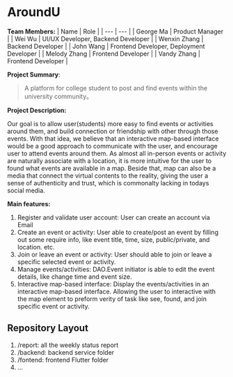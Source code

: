 # AroundU
**Team Members:**
| Name | Role |
| --- | --- |
| George Ma | Product Manager |
| Wei Wu | UI/UX Developer, Backend Developer |
| Wenxin Zhang | Backend Developer |
| John Wang | Frontend Developer, Deployment Developer |
| Melody Zhang | Frontend Developer |
| Vandy Zhang | Frontend Developer |

**Project Summary**:

> A platform for college student to post and find events within the university community。

**Project Description:**

Our goal is to allow user(students) more easy to find events or activities around them, and build connection or friendship with other through those events. With that idea, we believe that an interactive map-based interface would be a good approach to communicate with the user, and encourage user to attend events around them. As almost all in-person events or activity are naturally associate with a location, it is more intuitive for the user to found what events are available in a map. Beside that, map can also be a media that connect the virtual contents to the reality, giving the user a sense of authenticity and trust, which is commonalty lacking in todays social media.

**Main features:**

1. Register and validate user account: User can create an account via Email
2. Create an event or activity: User able to create/post an event by filling out some require info, like event title, time, size, public/private, and location. etc.
3.  Join or leave an event or activity: User should able to join or leave a specific selected event or activity.
4. Manage events/activities: DAO.Event initiator is able to edit the event details, like change time and event size. 
5. Interactive map-based interface: Display the events/activities in an interactive map-based interface. Allowing the user to interactive with the map element to preform verity of task like see, found, and join specific event or activity.  


## Repository Layout
1. /report: all the weekly status report
2. /backend: backend service folder
3. /fontend: frontend Flutter folder
4. ...
